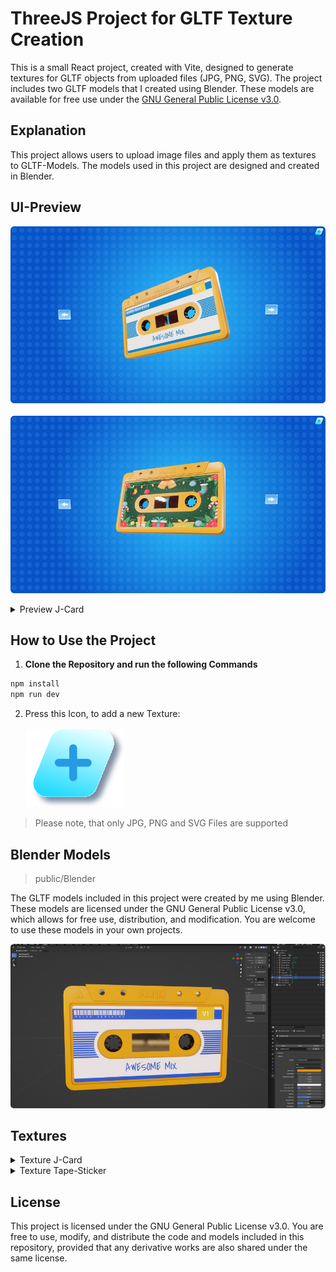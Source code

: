 # ThreeJS Project for GLTF Texture Creation

This is a small React project, created with Vite, designed to generate textures for GLTF objects from uploaded files (JPG, PNG, SVG). The project includes two GLTF models that I created using Blender. These models are available for free use under the [GNU General Public License v3.0](https://www.gnu.org/licenses/gpl-3.0.en.html).

## Explanation

This project allows users to upload image files and apply them as textures to GLTF-Models.
The models used in this project are designed and created in Blender.

## UI-Preview

![UI-Preview Cassette](./markdown/images/ui_cassette.png)<br><br>
![UI-Preview Cassette](./markdown/images/ui_cassette_new_texture.png)

<details>
<summary>Preview J-Card</summary>

   ![UI-Preview Packaging-Front](./markdown/images/ui_jCard_front.png)
   ![UI-Preview Packaging-Back](./markdown/images/ui_jCard_back.png)

</details>

## How to Use the Project

1. **Clone the Repository and run the following Commands**
```bash
npm install
npm run dev
```

2. Press this Icon, to add a new Texture:<br><br>
![Add-Icon](./markdown/icons/icon_file_input.svg)
>Please note, that only JPG, PNG and SVG Files are supported

## Blender Models

>public/Blender

The GLTF models included in this project were created by me using Blender. These models are licensed under the GNU General Public License v3.0, which allows for free use, distribution, and modification. You are welcome to use these models in your own projects.


![Blender File - Casssette](./markdown/images/blender_cassette.png)

## Textures

<details>
<summary>Texture J-Card</summary>

![Blender File - Casssette](./markdown/images/jCard.png)

</details>

<details>
<summary>Texture Tape-Sticker</summary>

![Blender File - Casssette](./markdown/images/tapeSticker.png)

</details>



## License
This project is licensed under the GNU General Public License v3.0. You are free to use, modify, and distribute the code and models included in this repository, provided that any derivative works are also shared under the same license.
